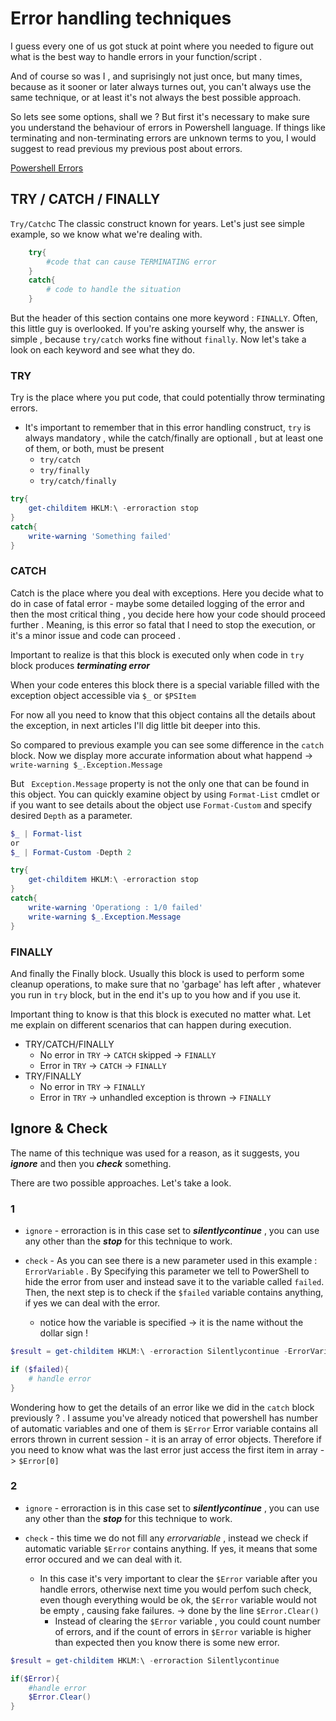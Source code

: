 # Error handling techniques

I guess every one of us got stuck at point where you needed to figure out what is the best way to handle errors in your function/script .

And of course so was I , and suprisingly not just once, but many times, because as it sooner or later always turnes out, you can't always use the same technique, or at least it's not always the best possible approach.

So lets see some options, shall we ?
But first it's necessary to make sure you understand the behaviour of errors in Powershell language.
If things like terminating and non-terminating errors are unknown terms to you, I would suggest to read previous my previous post about errors.

[Powershell Errors](https://theczechguy.github.io/Powershell-Errors/)


## TRY / CATCH / FINALLY
`Try/Catch`c The classic construct known for years.
Let's just see simple example, so we know what we're dealing with.

``` Powershell
    try{
        #code that can cause TERMINATING error
    }
    catch{
        # code to handle the situation
    }
```

But the header of this section contains one more keyword : `FINALLY`.
Often, this little guy is  overlooked. If you're asking yourself why, the answer is simple , because `try/catch` works fine without `finally`.
Now let's take a look on each keyword and see what they do.

### TRY
Try is the place where you put code, that could potentially throw terminating errors.
- It's important to remember that in this error handling construct, `try` is always mandatory , while the catch/finally are optionall , but at least one of them, or both, must be present
  - `try/catch`
  - `try/finally`
  - `try/catch/finally`

``` Powershell
try{
    get-childitem HKLM:\ -erroraction stop
}
catch{
    write-warning 'Something failed'
}
```

### CATCH
Catch is the place where you deal with exceptions.
Here you decide what to do in case of fatal error - maybe some detailed logging of the error and then the most critical thing , you decide here how your code should proceed further . Meaning, is this error so fatal that I need to stop the execution, or it's a minor issue and code can proceed .

Important to realize is that this block is executed only when code in `try` block produces ***terminating error***

When your code enteres this block there is a special variable filled with the exception object accessible via `$_` or `$PSItem`

For now all you need to know that this object contains all the details about the exception, in next articles I'll dig little bit deeper into this.

So compared to previous example you can see some difference in the `catch` block. Now we display more accurate information about what happend -> ```write-warning $_.Exception.Message```

But ``` Exception.Message``` property is not the only one that can be found in this object.
You can quickly examine object by using ```Format-List``` cmdlet or if you want to see details about the object use ```Format-Custom``` and specify desired `Depth` as a parameter.

``` Powershell
$_ | Format-list
or
$_ | Format-Custom -Depth 2
```

``` Powershell
try{
    get-childitem HKLM:\ -erroraction stop
}
catch{
    write-warning 'Operationg : 1/0 failed'
    write-warning $_.Exception.Message
}
```

### FINALLY
And finally the Finally block. Usually this block is used to perform some cleanup operations, to make sure that no 'garbage' has left after , whatever you run in `try` block, but in the end it's up to you how and if you use it.

Important thing to know is that this block is executed no matter what.
Let me explain on different scenarios that can happen during execution.
  - TRY/CATCH/FINALLY
    - No error in `TRY` -> `CATCH` skipped -> `FINALLY`
    - Error in `TRY` -> `CATCH` -> `FINALLY`
  - TRY/FINALLY
    - No error in `TRY` -> `FINALLY`
    - Error in `TRY` -> unhandled exception is thrown -> `FINALLY`


## Ignore & Check
The name of this technique was used for a reason, as it suggests, you ***ignore*** and then you ***check*** something. 

There are two possible approaches. Let's take a look.

### 1

- `ignore` - erroraction is in this case set to ***silentlycontinue*** , you can use any other than the ***stop*** for this technique to work.
- `check`  - As you can see there is a new parameter used in this example : `ErrorVariable` . 
By Specifying this parameter we tell to PowerShell to hide the error from user and instead save it to the variable called `failed`. Then, the next step is to check if the ```$failed``` variable contains anything, if yes we can deal with the error.

  - notice how the variable is specified -> it is the name without the dollar sign !

``` PowerShell
$result = get-childitem HKLM:\ -erroraction Silentlycontinue -ErrorVariable failed

if ($failed){
    # handle error
}
```
Wondering how to get the details of an error like we did in the `catch` block previously ? .
I assume you've already noticed that powershell has number of automatic variables and one of them is ```$Error```
Error variable contains all errors thrown in current session - it is an array of error objects.
Therefore if you need to know what was the last error just access the first item in array -> ```$Error[0]```

### 2

- `ignore` - erroraction is in this case set to ***silentlycontinue*** , you can use any other than the ***stop*** for this technique to work.

- `check`  - this time we do not fill any *errorvariable* , instead we check if automatic variable ```$Error``` contains anything. If yes, it means that some error occured and we can deal with it.
  - In this case it's very important to clear the ```$Error``` variable after you handle errors, otherwise next time you would perfom such check, even though everything would be ok, the ```$Error``` variable would not be empty , causing fake failures. -> done by the line ```$Error.Clear() ```
    - Instead of clearing the ```$Error``` variable , you could count number of errors, and if the count of errors in ```$Error``` variable is higher than expected then you know there is some new error.

``` PowerShell
$result = get-childitem HKLM:\ -erroraction Silentlycontinue

if($Error){
    #handle error
    $Error.Clear()
}
```